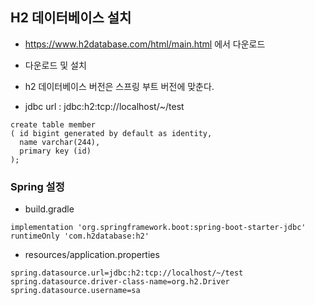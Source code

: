 ## H2 데이터베이스 설치
- https://www.h2database.com/html/main.html 에서 다운로드
- 다운로드 및 설치
- h2 데이터베이스 버전은 스프링 부트 버전에 맞춘다.

- jdbc url :   jdbc:h2:tcp://localhost/~/test
```
create table member
( id bigint generated by default as identity,
  name varchar(244),
  primary key (id)
);
```

### Spring 설정
- build.gradle
```
implementation 'org.springframework.boot:spring-boot-starter-jdbc'
runtimeOnly 'com.h2database:h2'
```
- resources/application.properties
```
spring.datasource.url=jdbc:h2:tcp://localhost/~/test
spring.datasource.driver-class-name=org.h2.Driver
spring.datasource.username=sa
```



